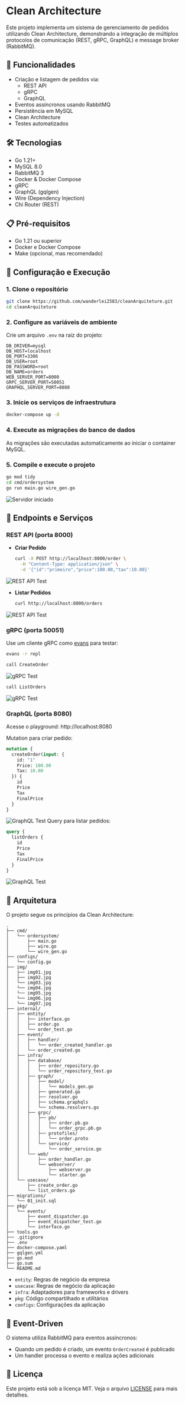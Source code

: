 # Clean Architecture

Este projeto implementa um sistema de gerenciamento de pedidos utilizando Clean Architecture, demonstrando a integração de múltiplos protocolos de comunicação (REST, gRPC, GraphQL) e message broker (RabbitMQ).

## 🌟 Funcionalidades

- Criação e listagem de pedidos via:
  - REST API
  - gRPC
  - GraphQL
- Eventos assíncronos usando RabbitMQ
- Persistência em MySQL
- Clean Architecture
- Testes automatizados

## 🛠️ Tecnologias

- Go 1.21+
- MySQL 8.0
- RabbitMQ 3
- Docker & Docker Compose
- gRPC
- GraphQL (gqlgen)
- Wire (Dependency Injection)
- Chi Router (REST)

## 📋 Pré-requisitos

- Go 1.21 ou superior
- Docker e Docker Compose
- Make (opcional, mas recomendado)

## 🚀 Configuração e Execução

### 1. Clone o repositório

```bash
git clone https://github.com/wanderlei2583/cleanArquiteture.git
cd cleanArquiteture
```

### 2. Configure as variáveis de ambiente

Crie um arquivo `.env` na raiz do projeto:

```env
DB_DRIVER=mysql
DB_HOST=localhost
DB_PORT=3306
DB_USER=root
DB_PASSWORD=root
DB_NAME=orders
WEB_SERVER_PORT=8000
GRPC_SERVER_PORT=50051
GRAPHQL_SERVER_PORT=8080
```

### 3. Inicie os serviços de infraestrutura

```bash
docker-compose up -d
```

### 4. Execute as migrações do banco de dados

As migrações são executadas automaticamente ao iniciar o container MySQL.

### 5. Compile e execute o projeto

```bash
go mod tidy
cd cmd/ordersystem
go run main.go wire_gen.go
```
![Servidor iniciado](img/img01.jpg)

## 📡 Endpoints e Serviços

### REST API (porta 8000)

- **Criar Pedido**
  ```bash
  curl -X POST http://localhost:8000/order \
    -H "Content-Type: application/json" \
    -d '{"id":"primeiro","price":100.00,"tax":10.00}'
  ```
![REST API Test](img/img02.jpg)

- **Listar Pedidos**
  ```bash
  curl http://localhost:8000/orders
  ```
![REST API Test](img/img03.jpg)

### gRPC (porta 50051)

Use um cliente gRPC como [evans](https://github.com/ktr0731/evans) para testar:

```bash
evans -r repl

call CreateOrder
```

![gRPC Test](img/img04.jpg)
```bash
call ListOrders
```

![gRPC Test](img/img05.jpg)

### GraphQL (porta 8080)

Acesse o playground: http://localhost:8080

Mutation para criar pedido:
```graphql
mutation {
  createOrder(input: {
    id: "1"
    Price: 100.00
    Tax: 10.00
  }) {
    id
    Price
    Tax
    FinalPrice
  }
}
```
![GraphQL Test](img/img06.jpg)
Query para listar pedidos:
```graphql
query {
  listOrders {
    id
    Price
    Tax
    FinalPrice
  }
}
```
![GraphQL Test](img/img07.jpg)

## 📐 Arquitetura

O projeto segue os princípios da Clean Architecture:

```
.
├── cmd/
│   └── ordersystem/
│       ├── main.go
│       ├── wire.go
│       └── wire_gen.go
├── configs/
│   └── config.go
├── img/
│   ├── img01.jpg
│   ├── img02.jpg
│   └── img03.jpg
│   └── img04.jpg
│   └── img05.jpg
│   └── img06.jpg
│   └── img07.jpg
├── internal/
│   ├── entity/
│   │   ├── interface.go
│   │   ├── order.go
│   │   └── order_test.go
│   ├── event/
│   │   ├── handler/
│   │   │   └── order_created_handler.go
│   │   └── order_created.go
│   ├── infra/
│   │   ├── database/
│   │   │   ├── order_repository.go
│   │   │   └── order_repository_test.go
│   │   ├── graph/
│   │   │   ├── model/
│   │   │   │   └── models_gen.go
│   │   │   ├── generated.go
│   │   │   ├── resolver.go
│   │   │   ├── schema.graphqls
│   │   │   └── schema.resolvers.go
│   │   ├── grpc/
│   │   │   ├── pb/
│   │   │   │   ├── order.pb.go
│   │   │   │   └── order_grpc.pb.go
│   │   │   ├── protofiles/
│   │   │   │   └── order.proto
│   │   │   └── service/
│   │   │       └── order_service.go
│   │   └── web/
│   │       ├── order_handler.go
│   │       └── webserver/
│   │           ├── webserver.go
│   │           └── starter.go
│   └── usecase/
│       ├── create_order.go
│       └── list_orders.go
├── migrations/
│   └── 01_init.sql
├── pkg/
│   └── events/
│       ├── event_dispatcher.go
│       ├── event_dispatcher_test.go
│       └── interface.go
├── tools.go
├── .gitignore
├── .env
├── docker-compose.yaml
├── gqlgen.yml
├── go.mod
├── go.sum
└── README.md
```

- `entity`: Regras de negócio da empresa
- `usecase`: Regras de negócio da aplicação
- `infra`: Adaptadores para frameworks e drivers
- `pkg`: Código compartilhado e utilitários
- `configs`: Configurações da aplicação

## 🔄 Event-Driven

O sistema utiliza RabbitMQ para eventos assíncronos:

- Quando um pedido é criado, um evento `OrderCreated` é publicado
- Um handler processa o evento e realiza ações adicionais

## 📝 Licença

Este projeto está sob a licença MIT. Veja o arquivo [LICENSE](LICENSE) para mais detalhes.

